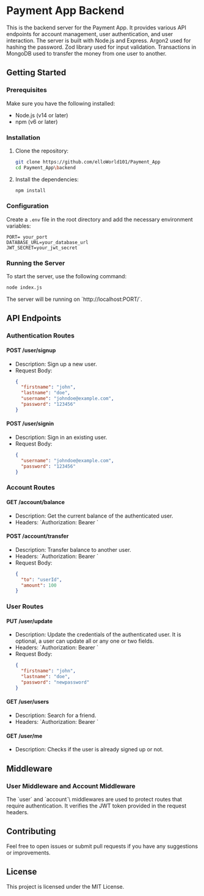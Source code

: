 # Payment App Backend

This is the backend server for the Payment App. It provides various API endpoints for account management, user authentication, and user interaction. The server is built with Node.js and Express. Argon2 used for hashing the password. Zod library used for input validation. Transactions in MongoDB used to transfer the money from one user to another.

## Getting Started

### Prerequisites

Make sure you have the following installed:

- Node.js (v14 or later)
- npm (v6 or later)

### Installation

1. Clone the repository:

   ```bash
   git clone https://github.com/elloWorld101/Payment_App
   cd Payment_App\backend
   ```

2. Install the dependencies:

   ```bash
   npm install
   ```

### Configuration

Create a `.env` file in the root directory and add the necessary environment variables:

```plaintext
PORT= your_port
DATABASE_URL=your_database_url
JWT_SECRET=your_jwt_secret
```

### Running the Server

To start the server, use the following command:

```bash
node index.js
```

The server will be running on \`http://localhost:PORT/`.

## API Endpoints

### Authentication Routes

#### POST /user/signup

- Description: Sign up a new user.
- Request Body:
  ```json
  {
    "firstname": "john",
    "lastname": "doe",
    "username": "johndoe@example.com",
    "password": "123456"
  }
  ```

#### POST /user/signin

- Description: Sign in an existing user.
- Request Body:
  ```json
  {
    "username": "johndoe@example.com",
    "password": "123456"
  }
  ```

### Account Routes

#### GET /account/balance

- Description: Get the current balance of the authenticated user.
- Headers: \`Authorization: Bearer <token>\`

#### POST /account/transfer

- Description: Transfer balance to another user.
- Headers: \`Authorization: Bearer <token>\`
- Request Body:
  ```json
  {
    "to": "userId",
    "amount": 100
  }
  ```

### User Routes

#### PUT /user/update

- Description: Update the credentials of the authenticated user. It is optional, a user can update all or any one or two fields.
- Headers: \`Authorization: Bearer <token>\`
- Request Body:
  ```json
  {
    "firstname": "john",
    "lastname": "doe",
    "password": "newpassword"
  }
  ```

#### GET /user/users

- Description: Search for a friend.
- Headers: \`Authorization: Bearer <token>\`

#### GET /user/me

- Description: Checks if the user is already signed up or not.

## Middleware

### User Middleware and Account Middleware

The \`user\` and \`account`\ middlewares are used to protect routes that require authentication. It verifies the JWT token provided in the request headers.

## Contributing

Feel free to open issues or submit pull requests if you have any suggestions or improvements.

## License

This project is licensed under the MIT License.
